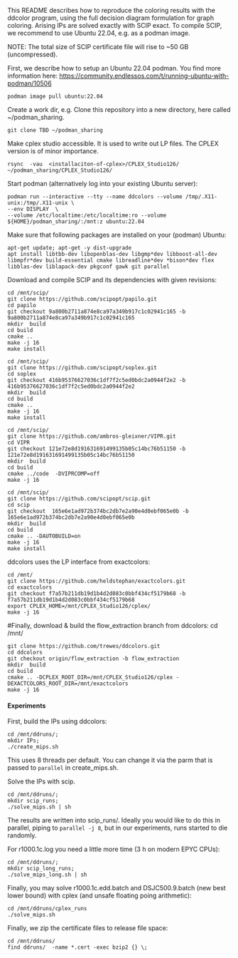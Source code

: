 This README describes how to reproduce the coloring results with the ddcolor program,
using the full  decision diagram formulation for graph coloring.
Arising IPs are solved exactly with SCIP exact.
To compile SCIP, we recommend to use Ubuntu 22.04, e.g. as a podman image.

NOTE: The total size of SCIP certificate file will rise to ~50 GB (uncompressed).


First, we describe how to setup an Ubuntu 22.04 podman.
You find more information here:
https://community.endlessos.com/t/running-ubuntu-with-podman/10506

```
podman image pull ubuntu:22.04
```

Create a work dir, e.g.
Clone this repository into a new directory, here called  ~/podman_sharing.

```
git clone TBD ~/podman_sharing
```

Make  cplex studio accessible. It is used to write out LP files. The CPLEX version is of minor importance.

```
rsync  -vau  <installaciton-of-cplex>/CPLEX_Studio126/ ~/podman_sharing/CPLEX_Studio126/
```

Start podman (alternatively log into your existing Ubuntu server):

```
podman run --interactive --tty --name ddcolors --volume /tmp/.X11-unix:/tmp/.X11-unix \
--env DISPLAY  \
--volume /etc/localtime:/etc/localtime:ro --volume ${HOME}/podman_sharing/:/mnt:z ubuntu:22.04
```

Make sure that following packages are installed on your (podman) Ubuntu:

```
apt-get update; apt-get -y dist-upgrade
apt install libtbb-dev libopenblas-dev libgmp*dev libboost-all-dev libmpfr*dev build-essential cmake libreadline*dev *bison*dev flex libblas-dev liblapack-dev pkgconf gawk git parallel
```


Download and compile SCIP and its dependencies with given revisions:
```
cd /mnt/scip/
git clone https://github.com/scipopt/papilo.git
cd papilo
git checkout 9a800b2711a874e8ca97a349b917c1c02941c165 -b 9a800b2711a874e8ca97a349b917c1c02941c165
mkdir  build
cd build
cmake ..
make -j 16
make install

cd /mnt/scip/
git clone https://github.com/scipopt/soplex.git
cd soplex
git checkout 416b95376627036c1df7f2c5ed0bdc2a0944f2e2 -b 416b95376627036c1df7f2c5ed0bdc2a0944f2e2
mkdir  build
cd build
cmake ..
make -j 16
make install

cd /mnt/scip/
git clone https://github.com/ambros-gleixner/VIPR.git
cd VIPR
git checkout 121e72e8d191631691499135b05c14bc76b51150 -b 121e72e8d191631691499135b05c14bc76b51150
mkdir  build
cd build
cmake ../code  -DVIPRCOMP=off
make -j 16

cd /mnt/scip/
git clone https://github.com/scipopt/scip.git
cd scip
git checkout  165e6e1ad972b374bc2db7e2a90e4d0ebf065e0b -b 165e6e1ad972b374bc2db7e2a90e4d0ebf065e0b
mkdir  build
cd build
cmake .. -DAUTOBUILD=on
make -j 16
make install
```

ddcolors uses the LP interface from exactcolors:
```
cd /mnt/
git clone https://github.com/heldstephan/exactcolors.git
cd exactcolors
git checkout f7a57b211db19d1b4d2d083c0bbf434cf5179b68 -b f7a57b211db19d1b4d2d083c0bbf434cf5179b68
export CPLEX_HOME=/mnt/CPLEX_Studio126/cplex/
make -j 16
```


#Finally, download & build the flow_extraction branch from ddcolors:
cd /mnt/
```
git clone https://github.com/trewes/ddcolors.git
cd ddcolors
git checkout origin/flow_extraction -b flow_extraction
mkdir  build
cd build
cmake .. -DCPLEX_ROOT_DIR=/mnt/CPLEX_Studio126/cplex -DEXACTCOLORS_ROOT_DIR=/mnt/exactcolors
make -j 16
```

#### Experiments ####

First, build the IPs using ddcolors:

```
cd /mnt/ddruns/;
mkdir IPs;
./create_mips.sh
```

This uses 8 threads per default. You can change it via the parm that is passed to `parallel` in create_mips.sh.

Solve the IPs with scip.
```
cd /mnt/ddruns/;
mkdir scip_runs;
./solve_mips.sh | sh
```
The results are written into scip_runs/.
Ideally you would like to do this in parallel, piping to `parallel -j 8`, but in our experiments, runs started to die randomly.

For r1000.1c.log you need a little more time (3 h on modern EPYC CPUs):
```
cd /mnt/ddruns/;
mkdir scip_long_runs;
./solve_mips_long.sh | sh
```

Finally, you may solve  r1000.1c.edd.batch and DSJC500.9.batch (new best lower bound) with cplex (and unsafe floating poing arithmetic):
```
cd /mnt/ddruns/cplex_runs
./solve_mips.sh
```

Finally, we zip the certificate files to release file space:
```
cd /mnt/ddruns/
find ddruns/  -name *.cert -exec bzip2 {} \;
```
